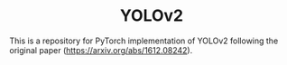 # <div align="center">YOLOv2</div>

This is a repository for PyTorch implementation of YOLOv2 following the original paper (https://arxiv.org/abs/1612.08242).